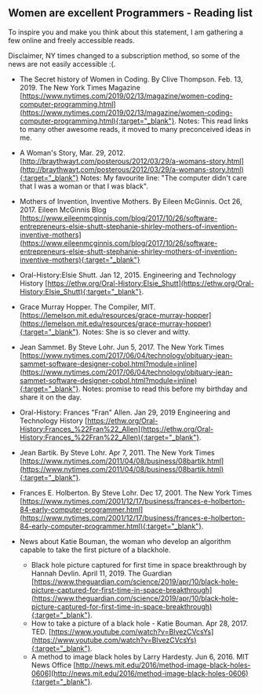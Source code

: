 #

## Women are excellent Programmers - Reading list

To inspire you and make you think about this statement, I am gathering a few online and freely accessible reads. 

Disclaimer, NY times changed to a subscription method, so some of the news are not easily accessible :(.

* The Secret history of Women in Coding. By Clive Thompson. Feb. 13, 2019. The New York Times Magazine [https://www.nytimes.com/2019/02/13/magazine/women-coding-computer-programming.html](https://www.nytimes.com/2019/02/13/magazine/women-coding-computer-programming.html){:target="_blank"}.
Notes: This read links to many other awesome reads, it moved to many preconceived ideas in me.
* A Woman's Story, Mar. 29, 2012. [http://braythwayt.com/posterous/2012/03/29/a-womans-story.html](http://braythwayt.com/posterous/2012/03/29/a-womans-story.html){:target="_blank"}
Notes: My favourite line: "The computer didn't care that I was a woman or that I was black".
* Mothers of Invention, Inventive Mothers. By Eileen McGinnis. Oct 26, 2017. Eileen McGinnis Blog [https://www.eileenmcginnis.com/blog/2017/10/26/software-entrepreneurs-elsie-shutt-stephanie-shirley-mothers-of-invention-inventive-mothers](https://www.eileenmcginnis.com/blog/2017/10/26/software-entrepreneurs-elsie-shutt-stephanie-shirley-mothers-of-invention-inventive-mothers){:target="_blank"}
* Oral-History:Elsie Shutt. Jan 12, 2015. Engineering and Technology History [https://ethw.org/Oral-History:Elsie_Shutt](https://ethw.org/Oral-History:Elsie_Shutt){:target="_blank"}.
* Grace Murray Hopper. The Compiler, MIT. [https://lemelson.mit.edu/resources/grace-murray-hopper](https://lemelson.mit.edu/resources/grace-murray-hopper){:target="_blank"}. Notes: She is so clever and witty.
* Jean Sammet. By Steve Lohr. Jun 5, 2017. The New York Times [https://www.nytimes.com/2017/06/04/technology/obituary-jean-sammet-software-designer-cobol.html?module=inline](https://www.nytimes.com/2017/06/04/technology/obituary-jean-sammet-software-designer-cobol.html?module=inline){:target="_blank"}. Notes: promise to read this before my birthday and share it on the day.
* Oral-History: Frances "Fran" Allen. Jan 29, 2019 Engineering and Technology History [https://ethw.org/Oral-History:Frances_%22Fran%22_Allen](https://ethw.org/Oral-History:Frances_%22Fran%22_Allen){:target="_blank"}.
* Jean Bartik. By Steve Lohr. Apr 7, 2011. The New York Times [https://www.nytimes.com/2011/04/08/business/08bartik.html](https://www.nytimes.com/2011/04/08/business/08bartik.html){:target="_blank"}.
* Frances E. Holberton. By Steve Lohr. Dec 17, 2001. The New York Times [https://www.nytimes.com/2001/12/17/business/frances-e-holberton-84-early-computer-programmer.html](https://www.nytimes.com/2001/12/17/business/frances-e-holberton-84-early-computer-programmer.html){:target="_blank"}.

* News about Katie Bouman, the woman who develop an algorithm capable to take the first picture of a blackhole. 
    * Black hole picture captured for first time in space breakthrough by Hannah Devlin. April 11, 2019. The Guardian [https://www.theguardian.com/science/2019/apr/10/black-hole-picture-captured-for-first-time-in-space-breakthrough](https://www.theguardian.com/science/2019/apr/10/black-hole-picture-captured-for-first-time-in-space-breakthrough){:target="_blank"}. 
    * How to take a picture of a black hole - Katie Bouman. Apr 28, 2017. TED. [https://www.youtube.com/watch?v=BIvezCVcsYs](https://www.youtube.com/watch?v=BIvezCVcsYs){:target="_blank"}.
    * A method to image black holes by Larry Hardesty. Jun 6, 2016. MIT News Office [http://news.mit.edu/2016/method-image-black-holes-0606](http://news.mit.edu/2016/method-image-black-holes-0606){:target="_blank"}.

